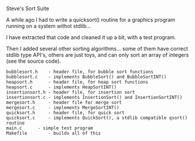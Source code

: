 
Steve's Sort Suite


A while ago I had to write a quicksort() routine for a graphics program running
on a system withot stdlib...

I have extracted that code and cleaned it up a bit, with a test program.

Then I added several other sorting algorithms... some of them have correct stdlib type
API's, others are just toys, and can only sort an array of integers (see the source code).

    bubblesort.h	- header file, for bubble sort functions
    bubblesort.c	- implements BubbleSort() and BubbleSortINT()
    heapsort.h		- header file, for heap sort functions
    heapsort.c		- implements HeapSortINT()
    insertionsort.h	- header file, for insertion sort
    insertionsort.c	- implements InsertionSort() and InsertionSortINT()
    mergesort.h		- header file for merge sort
    mergesort.c		- implements MergeSortINT()
    quicksort.h		- header file, for quick sort
    quicksort.c		- implements QuickSort(), a stdlib compatible qsort() routine
    main.c		- simple test program 
    Makefile		- builds all of this


